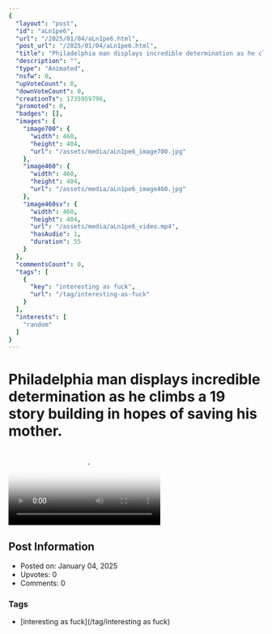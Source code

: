 ```yaml
---
{
  "layout": "post",
  "id": "aLn1pe6",
  "url": "/2025/01/04/aLn1pe6.html",
  "post_url": "/2025/01/04/aLn1pe6.html",
  "title": "Philadelphia man displays incredible determination as he climbs a 19 story building in hopes of saving his mother.",
  "description": "",
  "type": "Animated",
  "nsfw": 0,
  "upVoteCount": 0,
  "downVoteCount": 0,
  "creationTs": 1735959796,
  "promoted": 0,
  "badges": [],
  "images": {
    "image700": {
      "width": 460,
      "height": 404,
      "url": "/assets/media/aLn1pe6_image700.jpg"
    },
    "image460": {
      "width": 460,
      "height": 404,
      "url": "/assets/media/aLn1pe6_image460.jpg"
    },
    "image460sv": {
      "width": 460,
      "height": 404,
      "url": "/assets/media/aLn1pe6_video.mp4",
      "hasAudio": 1,
      "duration": 55
    }
  },
  "commentsCount": 0,
  "tags": [
    {
      "key": "interesting as fuck",
      "url": "/tag/interesting-as-fuck"
    }
  ],
  "interests": [
    "random"
  ]
}
---
```


# Philadelphia man displays incredible determination as he climbs a 19 story building in hopes of saving his mother.

<video controls playsinline loop poster="/assets/media/aLn1pe6_image460.jpg">
  <source src="/assets/media/aLn1pe6_video.mp4" type="video/mp4">
  Your browser does not support the video tag.
</video>

## Post Information

- Posted on: January 04, 2025
- Upvotes: 0
- Comments: 0

### Tags

- [interesting as fuck](/tag/interesting as fuck)
